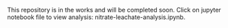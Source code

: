 This repository is in the works and will be completed soon. Click on jupyter notebook file to view analysis: nitrate-leachate-analysis.ipynb.
